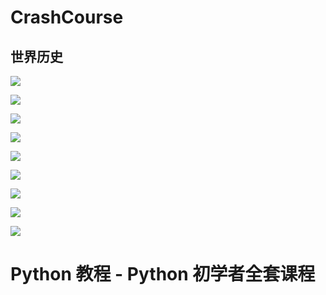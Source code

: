 
# CrashCourse 

## 世界历史


![](Pasted%20image%2020231025112153.png)

![](Pasted%20image%2020231025112202.png)

![](Pasted%20image%2020231025112214.png)

![](Pasted%20image%2020231025112226.png)

![](Pasted%20image%2020231025112237.png)

![](Pasted%20image%2020231025112243.png)

![](Pasted%20image%2020231025112249.png)

![](Pasted%20image%2020231025112258.png)

![](Pasted%20image%2020231025112305.png)

#  Python 教程 - Python 初学者全套课程